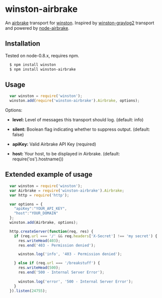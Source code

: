 winston-airbrake
================

An [airbrake][2] transport for [winston][0]. Inspired by [winston-graylog2][1] transport and powered by [node-airbrake][3].

## Installation
Tested on node-0.8.x, requires npm.

``` sh
  $ npm install winston
  $ npm install winston-airbrake
```

## Usage
``` js
  var winston = require('winston');
  winston.add(require('winston-airbrake').Airbrake, options);

```

Options:

* __level:__ Level of messages this transport should log. (default: info)
* __silent:__ Boolean flag indicating whether to suppress output. (default: false)

* __apiKey:__ Valid Airbrake API Key (required)
* __host:__ Your host, to be displayed in Airbrake. (default: require('os').hostname())

## Extended example of usage
``` js
  var winston = require('winston');
  var Airbrake = require('winston-airbrake').Airbrake;
  var http = require('http');

  var options = {
    "apiKey":"YOUR_API_KEY",
    "host":"YOUR_DOMAIN"
  };
  winston.add(Airbrake, options);

  http.createServer(function(req, res) {
    if (req.url === '/' && req.headers['X-Secret'] !== 'my secret') {
      res.writeHead(403);
      res.end('403 - Permission denied');

      winston.log('info', '403 - Permission denied');

    } else if (req.url === '/breakstuff') {
      res.writeHead(500);
      res.end('500 - Internal Server Error');
    
      winston.log('error', '500 - Internal Server Error');
    }
  }).listen(24755);
```

[0]: https://github.com/flatiron/winston
[1]: https://github.com/flite/winston-graylog2
[2]: https://airbrake.io
[3]: https://github.com/felixge/node-airbrake
